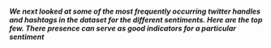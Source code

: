 ##### We next looked at some of the most frequently occurring twitter handles and hashtags in the dataset for the different sentiments. Here are the top few. There presence can serve as good indicators for a particular sentiment
